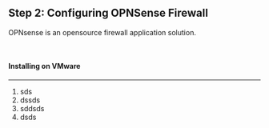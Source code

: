 ## Step 2: Configuring OPNSense Firewall
OPNsense is an opensource firewall application solution.

<br>

#### Installing on VMware
---
1. sds
2. dssds
3. sddsds
4. dsds
